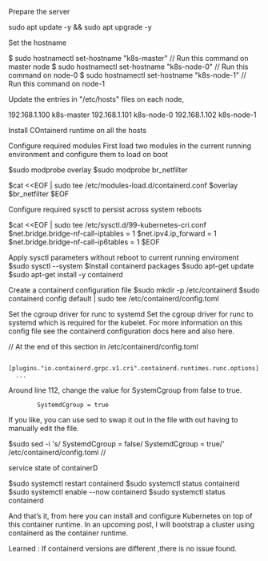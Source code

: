 Prepare the server 

sudo apt update -y && sudo apt upgrade -y

Set the hostname 

$ sudo hostnamectl set-hostname "k8s-master"     // Run this command on master node
$ sudo hostnamectl set-hostname "k8s-node-0"     // Run this command on node-0
$ sudo hostnamectl set-hostname "k8s-node-1"     // Run this command on node-1


Update the  entries in "/etc/hosts" files on each node,

192.168.1.100   k8s-master
192.168.1.101   k8s-node-0
192.168.1.102   k8s-node-1


Install COntainerd runtime  on all the hosts 

Configure required modules
First load two modules in the current running environment and configure them to load on boot

$sudo modprobe overlay
$sudo modprobe br_netfilter

$cat <<EOF | sudo tee /etc/modules-load.d/containerd.conf
$overlay
$br_netfilter
$EOF

Configure required sysctl to persist across system reboots

$cat <<EOF | sudo tee /etc/sysctl.d/99-kubernetes-cri.conf
$net.bridge.bridge-nf-call-iptables  = 1
$net.ipv4.ip_forward                 = 1
$net.bridge.bridge-nf-call-ip6tables = 1
$EOF

Apply sysctl parameters without reboot to current running enviroment
$sudo sysctl --system
$Install containerd packages
$sudo apt-get update 
$sudo apt-get install -y containerd

Create a containerd configuration file
$sudo mkdir -p /etc/containerd
$sudo containerd config default | sudo tee /etc/containerd/config.toml

Set the cgroup driver for runc to systemd
Set the cgroup driver for runc to systemd which is required for the kubelet.
For more information on this config file see the containerd configuration docs here and also here.

//
At the end of this section in /etc/containerd/config.toml

      [plugins."io.containerd.grpc.v1.cri".containerd.runtimes.runc.options]
      ...
Around line 112, change the value for SystemCgroup from false to true.

            SystemdCgroup = true
If you like, you can use sed to swap it out in the file with out having to manually edit the file.

$sudo sed -i 's/            SystemdCgroup = false/            SystemdCgroup = true/' /etc/containerd/config.toml
//

service state of containerD

$sudo systemctl restart containerd
$sudo systemctl status containerd
$sudo systemctl enable --now containerd
$sudo systemctl status containerd

And that’s it, from here you can install and configure Kubernetes on top of this container runtime. In an upcoming post, I will bootstrap a cluster using containerd as the container runtime.

Learned : 
      If containerd versions are different ,there is no issue found. 




